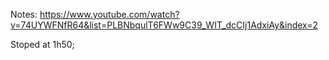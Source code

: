 
Notes:
https://www.youtube.com/watch?v=74UYWFNfR64&list=PLBNbqulT6FWw9C39_WIT_dcCIj1AdxiAy&index=2

Stoped at 1h50; 
